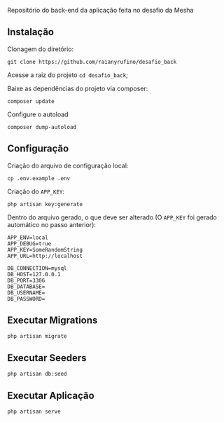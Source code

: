 Repositório do back-end da aplicação feita no desafio da Mesha

## Instalação 

Clonagem do diretório:
```
git clone https://github.com/raianyrufino/desafio_back
```

Acesse a raiz do projeto `cd desafio_back`;

Baixe as dependências do projeto via composer:
```
composer update
```

Configure o autoload
```
composer dump-autoload
```

## Configuração
Criação do arquivo de configuração local:
```
cp .env.example .env
```

Criação do `APP_KEY`:
```
php artisan key:generate
```

Dentro do arquivo gerado, o que deve ser alterado (O `APP_KEY` foi gerado automático no passo anterior):
```
APP_ENV=local
APP_DEBUG=true
APP_KEY=SomeRandomString
APP_URL=http://localhost

DB_CONNECTION=mysql
DB_HOST=127.0.0.1
DB_PORT=3306
DB_DATABASE=
DB_USERNAME=
DB_PASSWORD=
```
## Executar Migrations
```
php artisan migrate
```

## Executar Seeders
```
php artisan db:seed 
```

## Executar Aplicação
```
php artisan serve
```